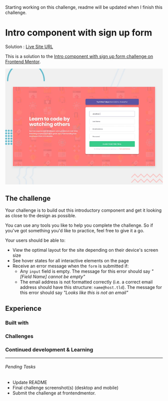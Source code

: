 Starting working on this challenge, readme will be updated when I finish this challenge.

# Intro component with sign up form

Solution : [Live Site URL](https://frontend-mentor-challenges-ecru.vercel.app/intro-component-with-signup-form/)

This is a solution to the [Intro component with sign up form challenge on Frontend Mentor](https://www.frontendmentor.io/challenges/intro-component-with-signup-form-5cf91bd49edda32581d28fd1). 

![Design preview for the Intro Component with Signup form coding challenge](./design/desktop-preview.jpg)

## The challenge

Your challenge is to build out this introductory component and get it looking as close to the design as possible.

You can use any tools you like to help you complete the challenge. So if you've got something you'd like to practice, feel free to give it a go.

Your users should be able to:

- View the optimal layout for the site depending on their device's screen size
- See hover states for all interactive elements on the page
- Receive an error message when the `form` is submitted if:
  - Any `input` field is empty. The message for this error should say *"[Field Name] cannot be empty"*
  - The email address is not formatted correctly (i.e. a correct email address should have this structure: `name@host.tld`). The message for this error should say *"Looks like this is not an email"*

## Experience

### Built with
 
### Challenges

### Continued development & Learning


---

###### Pending Tasks 

- Update README
- Final challenge screenshot(s) (desktop and mobile)
- Submit the challenge at frontendmentor.